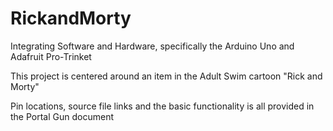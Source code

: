 # RickandMorty
Integrating Software and Hardware, specifically the Arduino Uno and Adafruit Pro-Trinket

This project is centered around an item in the Adult Swim cartoon "Rick and Morty"

Pin locations, source file links and the basic functionality is all provided in the Portal Gun document
